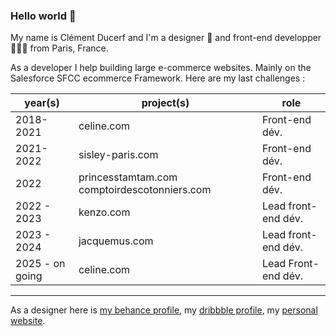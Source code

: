 ### Hello world 👋

My name is Clément Ducerf and I'm a designer 🎨 and front-end developper 👨🏻‍💻 from Paris, France.

As a developer I help building large e-commerce websites. Mainly on the Salesforce SFCC ecommerce Framework. Here are my last challenges :

| year(s)   | project(s)  | role |
| ------------ | ------------ | ------------ |
| 2018-2021 |  celine.com | Front-end dév. |
| 2021-2022 |  sisley-paris.com | Front-end dév. |
| 2022 | princesstamtam.com comptoirdescotonniers.com | Front-end dév. |
| 2022 - 2023 |  kenzo.com | Lead front-end dév. |
| 2023 - 2024 | jacquemus.com | Lead front-end dév. |
| 2025 - on going | celine.com | Lead Front-end dév. |

---

As a designer here is [my behance profile](https://www.behance.net/clementducerf), my [dribbble profile](https://dribbble.com/clementducerf), my [personal website](https://www.clementducerf.com).
